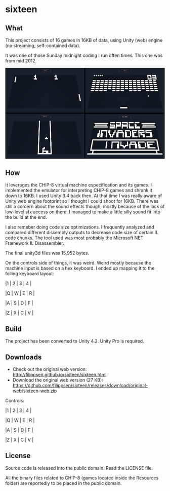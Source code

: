 sixteen
=======


What
----
This project consists of 16 games in 16KB of data, using Unity (web) engine (no streaming, self-contained data).

It was one of those Sunday midnight coding I run often times. This one was from mid 2012.

![Screenshots 1](/ss_1.png "Screenshots 1")

How
----

It leverages the CHIP-8 virtual machine especification and its games.
I implemented the emulator for interpreting CHIP-8 games and shrank it down to 16KB.
I used Unity 3.4 back then. At that time I was really aware of Unity web engine footprint so I thought I could shoot for 16KB.
There was still a corcern about the sound effects though, mostly because of the lack of low-level sfx access on there.
I managed to make a little silly sound fit into the build at the end.


I also remeber doing code size optimizations. I frequently analyzed and compared different dissembly outputs to decrease code size of certain IL code chunks.
The tool used was most probably the Microsoft NET Framework IL Disassembler.


The final unity3d files was 15,952 bytes.


On the controls side of things, it was weird. Weird mostly because the machine input is based on a hex keyboard. 
I ended up mapping it to the folling keyboard layout:

|1 | 2 | 3 | 4 |

|Q | W | E | R |

|A | S | D | F |

|Z | X | C | V |


Build
----
The project has been converted to Unity 4.2. Unity Pro is required.


Downloads
--------
* Check out the original web version: http://filippsen.github.io/sixteen/sixteen.html
* Download the original web version (27 KB): https://github.com/filippsen/sixteen/releases/download/original-web/sixteen-web.zip

Controls:

|1 | 2 | 3 | 4 |

|Q | W | E | R |

|A | S | D | F |

|Z | X | C | V |


License
-------
Source code is released into the public domain. Read the LICENSE file.

All the binary files related to CHIP-8 (games located inside the Resources folder) are reportedly to be placed in the public domain.
